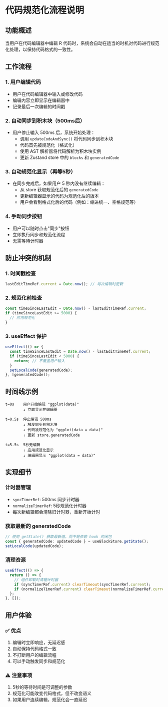 # 代码规范化流程说明

## 功能概述
当用户在代码编辑器中编辑 R 代码时，系统会自动在适当的时机对代码进行规范化处理，以保持代码格式的一致性。

## 工作流程

### 1. 用户编辑代码
- 用户在代码编辑器中输入或修改代码
- 编辑内容立即显示在编辑器中
- 记录最后一次编辑的时间戳

### 2. 自动同步到积木块（500ms后）
- 用户停止输入 500ms 后，系统开始处理：
  - 调用 `updateCodeAndSync()` 将代码同步到积木块
  - 代码首先被规范化（格式化）
  - 使用 AST 解析器将代码解析为积木块实例
  - 更新 Zustand store 中的 `blocks` 和 `generatedCode`

### 3. 自动规范化显示（再等5秒）
- 在同步完成后，如果用户 5 秒内没有继续编辑：
  - 从 store 获取规范化后的 `generatedCode`
  - 更新编辑器显示的代码为规范化后的版本
  - 用户会看到格式化后的代码（例如：缩进统一、空格规范等）

### 4. 手动同步按钮
- 用户可以随时点击"同步"按钮
- 立即执行同步和规范化流程
- 无需等待计时器

## 防止冲突的机制

### 1. 时间戳检查
```typescript
lastEditTimeRef.current = Date.now(); // 每次编辑时更新
```

### 2. 规范化前检查
```typescript
const timeSinceLastEdit = Date.now() - lastEditTimeRef.current;
if (timeSinceLastEdit >= 5000) {
  // 应用规范化
}
```

### 3. useEffect 保护
```typescript
useEffect(() => {
  const timeSinceLastEdit = Date.now() - lastEditTimeRef.current;
  if (timeSinceLastEdit < 5000) {
    return; // 不覆盖用户输入
  }
  setLocalCode(generatedCode);
}, [generatedCode]);
```

## 时间线示例

```
t=0s    用户开始编辑 "ggplot(data)"
        ↓ 立即显示在编辑器

t=0.5s  停止编辑 500ms
        ↓ 触发同步到积木块
        ↓ 代码被规范化为 "ggplot(data = data)"
        ↓ 更新 store.generatedCode

t=5.5s  5秒无编辑
        ↓ 应用规范化显示
        ↓ 编辑器显示 "ggplot(data = data)"
```

## 实现细节

### 计时器管理
- `syncTimerRef`: 500ms 同步计时器
- `normalizeTimerRef`: 5秒规范化计时器
- 每次新编辑都会清除旧计时器，重新开始计时

### 获取最新的 generatedCode
```typescript
// 使用 getState() 获取最新值，而不是依赖 hook 的闭包
const { generatedCode: updatedCode } = useBlockStore.getState();
setLocalCode(updatedCode);
```

### 清理资源
```typescript
useEffect(() => {
  return () => {
    // 组件卸载时清理计时器
    if (syncTimerRef.current) clearTimeout(syncTimerRef.current);
    if (normalizeTimerRef.current) clearTimeout(normalizeTimerRef.current);
  };
}, []);
```

## 用户体验

### ✅ 优点
1. 编辑时立即响应，无延迟感
2. 自动保持代码格式一致
3. 不打断用户的编辑流程
4. 可以手动触发同步和规范化

### ⚠️ 注意事项
1. 5秒的等待时间是可调整的参数
2. 规范化可能改变代码格式，但不改变语义
3. 如果用户连续编辑，规范化会一直延迟

